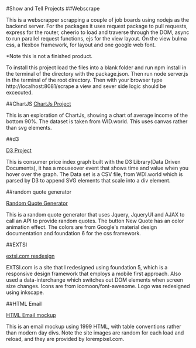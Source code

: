 #Show and Tell Projects
##Webscrape

This is a webscrapper scrapping a couple of job boards using nodejs as the backend server. For the packages it uses request package to pull requests, express for the router, cheerio to load and traverse through the DOM, async to run parallel request functions, ejs for the view layout. On the view bulma css, a flexbox framework, for layout and one google web font.

*Note this is not a finished product. 

To install this project load the files into a blank folder and run npm install in the terminal of the directory with the package.json. Then run node server.js in the terminal of the root directory. Then with your browser type http://localhost:8081/scrape a view and sever side logic should be excecuted.

##ChartJS
[ChartJs Project](http://messerschimdt.github.io/chartjs/)

This is an exploration of ChartJs, showing a chart of average income of the bottom 90%. The dataset is taken from WID.world. This uses canvas rather than svg elements.

##d3

[D3 Project](http://messerschimdt.github.io/cpi)

This is consumer price index graph built with the D3 Library(Data Driven Documents), it has a mouseover event that shows time and value when you hover over the graph. The Data set is a CSV file, from WDI.world which is parsed by D3 to append SVG elements that scale into a div element. 

##random quote generator

[Random Quote Generator](http://messerschimdt.github.io/random_quote_generator)

This is a random quote generator that uses Jquery, JqueryUI and AJAX to call an API to provide random quotes. The button New Quote has an color animation effect. The colors are from Google's material design documentation and foundation 6 for the css framework.

##EXTSI

[extsi.com resdesign](http://extsi.com)

EXTSI.com is a site that I redesigned using foundation 5, which is a responsive design framework that employs a mobile first approach. Also used a data-interchange which switches out DOM elements when screen size changes. Icons are from icomoon/font-awesome. Logo was redesigned using inkscape.


##HTML Email

[HTML Email mockup](http://messerschimdt.github.io/html-email-mockup/)

This is an email mockup using 1999 HTML, with table conventions rather than modern day divs. Note the site images are random for each load and reload, and they are provided by lorempixel.com.
